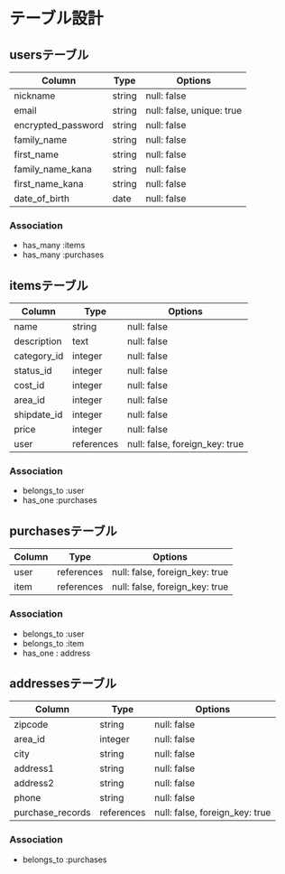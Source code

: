 # テーブル設計

## usersテーブル

| Column                | Type     | Options     | 
| --------------------- | -------- | ----------- | 
| nickname              | string   | null: false | 
| email                 | string   | null: false, unique: true  | 
| encrypted_password    | string   | null: false | 
| family_name           | string   | null: false | 
| first_name            | string   | null: false | 
| family_name_kana      | string   | null: false | 
| first_name_kana       | string   | null: false | 
| date_of_birth         | date     | null: false | 


### Association
- has_many :items
- has_many :purchases


## itemsテーブル

| Column        | Type       | Options                        | 
| ------------- | ---------- | ------------------------------ | 
| name          | string     | null: false                    | 
| description   | text       | null: false                    | 
| category_id   | integer     | null: false                    | 
| status_id | integer     | null: false                    | 
| cost_id   | integer     | null: false                    | 
| area_id   | integer     | null: false                    | 
| shipdate_id   | integer     | null: false                    | 
| price         | integer    | null: false                    | 
| user          | references | null: false, foreign_key: true | 

### Association
- belongs_to :user
- has_one :purchases


## purchasesテーブル

| Column  | Type       | Options                        | 
| ------- | ---------- | ------------------------------ | 
| user    | references | null: false, foreign_key: true | 
| item    | references | null: false, foreign_key: true | 

### Association
- belongs_to :user
- belongs_to :item
- has_one : address


## addressesテーブル

| Column   | Type       | Options                        | 
| -------- | ---------- | ------------------------------ | 
| zipcode  | string     | null: false                    | 
| area_id 　| integer     | null: false                    | 
| city     | string     | null: false                    | 
| address1 | string     | null: false                    | 
| address2 | string     | null: false                    | 
| phone    | string     | null: false                    | 
| purchase_records  | references | null: false, foreign_key: true | 

### Association
- belongs_to :purchases